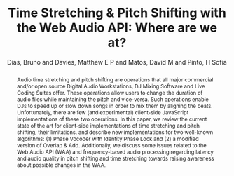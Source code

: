 --- 
title: "Time Stretching & Pitch Shifting with the Web Audio API: Where are we at?" 
abstract: "Audio time stretching and pitch shifting are operations that all major commercial and/or open source Digital Audio Workstations, DJ Mixing Software and Live Coding Suites offer. These operations allow users to change the duration of audio files while maintaining the pitch and vice-versa. Such operations enable DJs to speed up or slow down songs in order to mix them by aligning the beats. Unfortunately, there are few (and experimental) client-side JavaScript implementations of these two operations. In this paper, we review the current state of the art for client-side implementations of time stretching and pitch shifting, their limitations, and describe new implementations for two well-known algorithms: (1) Phase Vocoder with Identity Phase Lock and (2) a modified version of Overlap & Add. Additionally, we discuss some issues related to the Web Audio API (WAA) and frequency-based audio processing regarding latency and audio quality in pitch shifting and time stretching towards raising awareness about possible changes in the WAA." 
address: "Atlanta, Georgia" 
author: "Dias, Bruno and Davies, Matthew E P and Matos, David M and Pinto, H Sofia"
webAuthor: "Bruno Dias, Matthew E P Davies, David M Matos, H Sofia Pinto" 
booktitle: "Proceedings of the International Web Audio Conference" 
editor: "Freeman, Jason and Lerch, Alexander and Paradis, Matthew" 
month: "April"
pages: "" 
publisher: "Georgia Tech" 
series: "WAC '16"
track: "Paper"  
year: "2016" 
id: "2016_48" 
tags: year2016
media: https://smartech.gatech.edu/bitstream/handle/1853/54587/timestretching_videostream.html?sequence=8&isAllowed=y 
pdflink: /_data/papers/pdf/2016/2016_48.pdf
ISSN: 2663-5844
---